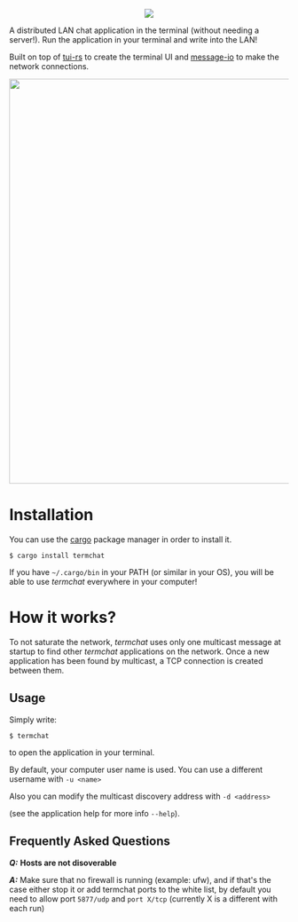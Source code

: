 <p align="center">
  <img src="https://docs.google.com/drawings/d/e/2PACX-1vTCUOY5x1FQ-zWJdagKPLVWLTWDO3QCg9brYPOHZ6qqK6LndPTDM3sfp0599w1F4VatZfLITTZM33JW/pub?w=712&h=164"/>
</p>

A distributed LAN chat application in the terminal (without needing a server!).
Run the application in your terminal and write into the LAN!

Built on top of [tui-rs](https://github.com/fdehau/tui-rs) to create the terminal UI and
[message-io](https://github.com/lemunozm/message-io) to make the network connections.

<p align="center">
  <img src="https://docs.google.com/drawings/d/e/2PACX-1vTqzOQn7e7_B0kK6thL_4OyyuXBJxf0c4xLfYbiFTbYuASI5qylPWjLKLrIPro4cvQTHYtWuU0ibdZt/pub?w=730&h=530" width="730"/>
</p>

# Installation
You can use the [cargo][cargo] package manager in order to install it.
```
$ cargo install termchat
```
If you have `~/.cargo/bin` in your PATH (or similar in your OS), you will be able to use *termchat* everywhere in your computer!

[cargo]: https://doc.rust-lang.org/cargo/getting-started/installation.html

# How it works?
To not saturate the network, *termchat* uses only one multicast message at startup to find other *termchat* applications on the network.
Once a new application has been found by multicast, a TCP connection is created between them.

## Usage
Simply write:
```
$ termchat
```

to open the application in your terminal.

By default, your computer user name is used. You can use a different username with `-u <name>`

Also you can modify the multicast discovery address with `-d <address>` 

(see the application help for more info `--help`).

## Frequently Asked Questions

***Q:*** **Hosts are not disoverable**

***A:*** Make sure that no firewall is running (example: ufw), and if that's the case either stop it or add termchat ports to the white list, by default you need to allow port `5877/udp` and `port X/tcp` (currently X is a different with each run)
